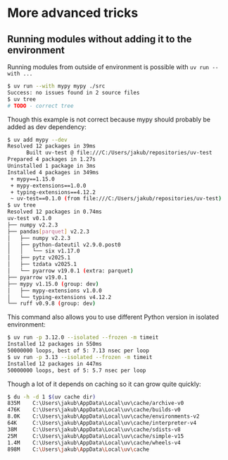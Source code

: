 # More advanced tricks

## Running modules without adding it to the environment

Running modules from outside of environment is possible with `uv run --with ...`
```bash
$ uv run --with mypy mypy ./src
Success: no issues found in 2 source files
$ uv tree
# TODO - correct tree
```

Though this example is not correct because mypy should probably be added as dev dependency:
```bash
$ uv add mypy --dev
Resolved 12 packages in 39ms
      Built uv-test @ file:///C:/Users/jakub/repositories/uv-test
Prepared 4 packages in 1.27s
Uninstalled 1 package in 3ms
Installed 4 packages in 349ms
 + mypy==1.15.0
 + mypy-extensions==1.0.0
 + typing-extensions==4.12.2
 ~ uv-test==0.1.0 (from file:///C:/Users/jakub/repositories/uv-test)
$ uv tree
Resolved 12 packages in 0.74ms
uv-test v0.1.0
├── numpy v2.2.3
├── pandas[parquet] v2.2.3
│   ├── numpy v2.2.3
│   ├── python-dateutil v2.9.0.post0
│   │   └── six v1.17.0
│   ├── pytz v2025.1
│   ├── tzdata v2025.1
│   └── pyarrow v19.0.1 (extra: parquet)
├── pyarrow v19.0.1
├── mypy v1.15.0 (group: dev)
│   ├── mypy-extensions v1.0.0
│   └── typing-extensions v4.12.2
└── ruff v0.9.8 (group: dev)
```

This command also allows you to use different Python version in isolated environment:
```bash
$ uv run -p 3.12.0 --isolated --frozen -m timeit
Installed 12 packages in 550ms
50000000 loops, best of 5: 7.13 nsec per loop
$ uv run -p 3.13 --isolated --frozen -m timeit
Installed 12 packages in 447ms
50000000 loops, best of 5: 5.7 nsec per loop
```

Though a lot of it depends on caching so it can grow quite quickly:
```bash
$ du -h -d 1 $(uv cache dir)
835M    C:\Users\jakub\AppData\Local\uv\cache/archive-v0
476K    C:\Users\jakub\AppData\Local\uv\cache/builds-v0
8.0K    C:\Users\jakub\AppData\Local\uv\cache/environments-v2
64K     C:\Users\jakub\AppData\Local\uv\cache/interpreter-v4
38M     C:\Users\jakub\AppData\Local\uv\cache/sdists-v8
25M     C:\Users\jakub\AppData\Local\uv\cache/simple-v15
1.4M    C:\Users\jakub\AppData\Local\uv\cache/wheels-v4
898M    C:\Users\jakub\AppData\Local\uv\cache
```
